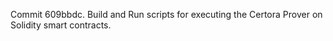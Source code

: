 Commit 609bbdc.                    Build and Run scripts for executing the Certora Prover on Solidity smart contracts.